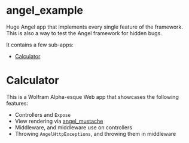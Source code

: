 # angel_example
Huge Angel app that implements every single feature of the framework.
This is also a way to test the Angel framework for hidden bugs.

It contains a few sub-apps:

* [Calculator](#calculator)

# Calculator
This is a Wolfram Alpha-esque Web app that showcases the following features:
* Controllers and `Expose`
* View rendering via [angel_mustache](https://github.com/angel-dart/angel_mustache)
* Middleware, and middleware use on controllers
* Throwing `AngelHttpExceptions`, and throwing them in middleware